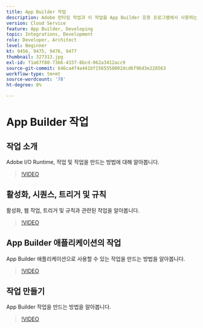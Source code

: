 ```yaml
---
title: App Builder 작업
description: Adobe 런타임 작업과 이 작업을 App Builder 응용 프로그램에서 사용하는 방법에 대해 알아봅니다.
version: Cloud Service
feature: App Builder, Developing
topic: Integrations, Development
role: Developer, Architect
level: Beginner
kt: 9456, 9475, 9476, 9477
thumbnail: 327313.jpg
exl-id: f1a67f80-7366-4337-8bcd-062a3412acc9
source-git-commit: 646ca4f4a441bf1565558002dcd6f96d3e228563
workflow-type: tm+mt
source-wordcount: '78'
ht-degree: 0%

---
```


# App Builder 작업

## 작업 소개

Adobe I/O Runtime, 작업 및 작업을 만드는 방법에 대해 알아봅니다.

>[!VIDEO](https://video.tv.adobe.com/v/339192/?quality=12&learn=on)

## 활성화, 시퀀스, 트리거 및 규칙

활성화, 웹 작업, 트리거 및 규칙과 관련된 작업을 알아봅니다.

>[!VIDEO](https://video.tv.adobe.com/v/339193/?quality=12&learn=on)

## App Builder 애플리케이션의 작업

App Builder 애플리케이션으로 사용할 수 있는 작업을 만드는 방법을 알아봅니다.

>[!VIDEO](https://video.tv.adobe.com/v/339194/?quality=12&learn=on)

## 작업 만들기

App Builder 작업을 만드는 방법을 알아봅니다.

>[!VIDEO](https://video.tv.adobe.com/v/339195/?quality=12&learn=on)
